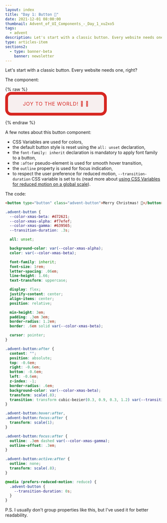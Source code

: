 ```yaml
---
layout: index
title: "Day 1: Button 🎅"
date: 2021-12-01 08:00:00
thumbnail: Advent_of_UI_Components_-_Day_1_xu2xo5
tags:
  - advent
description: Let's start with a classic button. Every website needs one, right?
type: articles-item
sections2:
  - type: banner-beta
    banner: newsletter
---
```


Let's start with a classic button. Every website needs one, right?

The component:

{% raw %}
<button class="advent-button">Joy to the world! 🎄 🎅</button>
<style>
.advent-button {
  --color-xmas-alpha: #f7efef;
  --color-xmas-beta: #d72621;
  --color-xmas-gamma: #639565;
  --transition-duration: .3s;
  all: unset;
  background-color: var(--color-xmas-alpha);
  color: var(--color-xmas-beta);
  font-family: inherit;
  font-size: 1rem;
  letter-spacing: .06em;
  line-height: 1.66;
  text-transform: uppercase;
  display: flex;
  justify-content: center;
  align-items: center;
  position: relative;
  min-height: 3em;
  padding: .3em 3em;
  border-radius: 1.2em;
  border: .6em solid var(--color-xmas-beta);
  cursor: pointer;
}
.advent-button:after {
  content: "";
  position: absolute;
  top: -0.6em;
  right: -0.6em;
  bottom: -0.6em;
  left: -0.6em;
  z-index: -1;
  border-radius: .6em;
  background-color: var(--color-xmas-beta);
  transform: scale(.8);
  transition: transform cubic-bezier(0.3, 0.9, 0.3, 1.2) var(--transition-duration);
}
.advent-button:hover:after,
.advent-button:focus:after {
  transform: scale(1);
}
.advent-button:focus:after {
  outline: .3em dashed var(--color-xmas-gamma);
  outline-offset: .3em;
}
.advent-button:active:after {
  outline: none;
  transform: scale(.8);
}
@media (prefers-reduced-motion: reduce) {
  .advent-button {
    --transition-duration: 0s;
  }
}
</style>
{% endraw %}

A few notes about this button component:

- CSS Variables are used for colors,
- the default button style is reset using the `all: unset` declaration,
- the `font-family: inherit` declaration is mandatory to apply font family to a button,
- the `:after` pseudo-element is used for smooth hover transition,
- the `outline` property is used for focus indication,
- to respect the user preference for reduced motion, `--transition-duration` CSS variable is set to `0s` (read more about [using CSS Variables for reduced motion on a global scale](/articles/using-css-variables-for-reduced-motion-on-a-global-scale/)).

The code:

```html
<button type="button" class="advent-button">Merry Christmas! 🎄</button>
```

```css
.advent-button {
  --color-xmas-beta: #d72621;
  --color-xmas-alpha: #f7efef;
  --color-xmas-gamma: #639565;
  --transition-duration: .3s;

  all: unset;

  background-color: var(--color-xmas-alpha);
  color: var(--color-xmas-beta);

  font-family: inherit;
  font-size: 1rem;
  letter-spacing: .06em;
  line-height: 1.66;
  text-transform: uppercase;

  display: flex;
  justify-content: center;
  align-items: center;
  position: relative;

  min-height: 3em;
  padding: .3em 3em;
  border-radius: 1.2em;
  border: .6em solid var(--color-xmas-beta);

  cursor: pointer;
}

.advent-button:after {
  content: "";
  position: absolute;
  top: -0.6em;
  right: -0.6em;
  bottom: -0.6em;
  left: -0.6em;
  z-index: -1;
  border-radius: .6em;
  background-color: var(--color-xmas-beta);
  transform: scale(.8);
  transition: transform cubic-bezier(0.3, 0.9, 0.3, 1.2) var(--transition-duration);
}

.advent-button:hover:after,
.advent-button:focus:after {
  transform: scale(1);
}

.advent-button:focus:after {
  outline: .3em dashed var(--color-xmas-gamma);
  outline-offset: .3em;
}

.advent-button:active:after {
  outline: none;
  transform: scale(.8);
}

@media (prefers-reduced-motion: reduce) {
  .advent-button {
    --transition-duration: 0s;
  }
}
```

P.S. I usually don't group properties like this, but I've used it for better readability.
